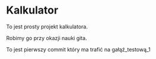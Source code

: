# Kalkulator

To jest prosty projekt kalkulatora.

Robimy go przy okazji nauki gita.

To jest pierwszy commit który ma trafić na gałąź_testową_1